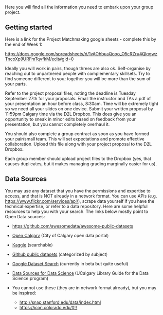 Here you will find all the information you need to embark upon your group project.

## Getting started

Here is a link for the Project Matchmaking google sheets - complete this by the end of Week 1:

https://docs.google.com/spreadsheets/d/1vAOhbuaQooo_O5cRZru4QlqgwzTncoXp9URFmTqvfkM/edit#gid=0

Ideally you will work in pairs, though threes are also ok. Self-organise by reaching out to unpartnered people with complementary skillsets. Try to find someone different to you; together you will be more than the sum of your parts.

Refer to the project proposal files, noting the deadline is Tuesday September 27th for your proposals. Email the instructor and TAs a pdf of your presentation an hour before class, 8:30am. Time will be extremely tight so we need all your slides on one device. Submit your written proposal by 11:59pm Calgary time via the D2L Dropbox. This does give you an opportunity to sneak in minor edits based on feedback from your presentation, but you cannot completely overhaul it.

You should also complete a group contract as soon as you have formed your pair/small team. This will set expectations and promote effective collaboration. Upload this file along with your project proposal to the D2L Dropbox.

Each group member should upload project files to the Dropbox (yes, that causes duplicates, but it makes managing grading marginally easier for us).

## Data Sources

You may use any dataset that you have the permissions and expertise to access, and that is NOT already in a network format. You can use APIs (e.g. https://www.flickr.com/services/api/), scrape data yourself if you have the technical expertise, or refer to a data repository. Here are some helpful resources to help you with your search. The links below mostly point to Open Data sources:

- https://github.com/awesomedata/awesome-public-datasets
- [Open Calgary](https://data.calgary.ca/) (City of Calgary open data portal)
- [Kaggle](https://www.kaggle.com/datasets) (searchable)
- [Github public datasets](https://github.com/awesomedata/awesome-public-datasets) (categorized by subject)
- [Google Dataset Search](https://toolbox.google.com/datasetsearch) (currently in beta but quite useful)
- [Data Sources for Data Science](https://library.ucalgary.ca/c.php?g=704953&p=5016063) (UCalgary Library Guide for the Data Science program)
- You cannot use these (they are in network format already), but you may be inspired:

  - http://snap.stanford.edu/data/index.html
  - https://icon.colorado.edu/#!/
